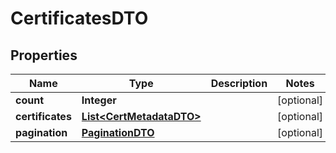 
# CertificatesDTO

## Properties
Name | Type | Description | Notes
------------ | ------------- | ------------- | -------------
**count** | **Integer** |  |  [optional]
**certificates** | [**List&lt;CertMetadataDTO&gt;**](CertMetadataDTO.md) |  |  [optional]
**pagination** | [**PaginationDTO**](PaginationDTO.md) |  |  [optional]



